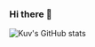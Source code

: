 ### Hi there 👋

![Kuv's GitHub stats](https://github-readme-stats.vercel.app/api?username=blankuv&show_icons=true&theme=dark)
